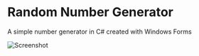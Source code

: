 # Random Number Generator
A simple number generator in C# created with Windows Forms

![Screenshot](https://i.imgur.com/JlgPOiT.png)
